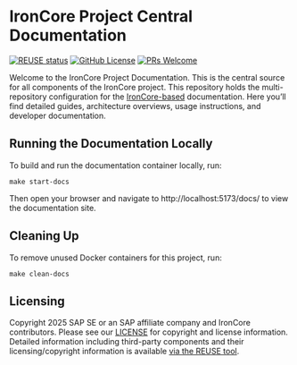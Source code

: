 # IronCore Project Central Documentation

[![REUSE status](https://api.reuse.software/badge/github.com/ironcore-dev/ironcore-dev.github.io)](https://api.reuse.software/info/github.com/ironcore-dev/ironcore-dev.github.io)
[![GitHub License](https://img.shields.io/static/v1?label=License&message=Apache-2.0&color=blue)](LICENSE)
[![PRs Welcome](https://img.shields.io/badge/PRs-welcome-brightgreen.svg)](https://makeapullrequest.com)

Welcome to the IronCore Project Documentation. This is the central source for all components of the IronCore project.
This repository holds the multi-repository configuration for the [IronCore-based](https://github.com/ironcore-dev) documentation.
Here you’ll find detailed guides, architecture overviews, usage instructions, and developer documentation.

## Running the Documentation Locally

To build and run the documentation container locally, run:

```
make start-docs
```

Then open your browser and navigate to http://localhost:5173/docs/ to view the documentation site.

## Cleaning Up

To remove unused Docker containers for this project, run:
```
make clean-docs
```

## Licensing

Copyright 2025 SAP SE or an SAP affiliate company and IronCore contributors. Please see our [LICENSE](LICENSE) for 
copyright and license information. Detailed information including third-party components and their licensing/copyright 
information is available [via the REUSE tool](https://api.reuse.software/info/github.com/ironcore-dev/ironcore-dev.github.io).
